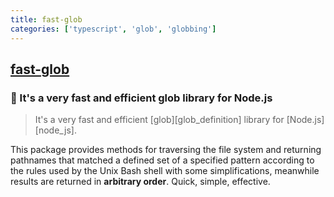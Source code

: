 ```yaml
---
title: fast-glob
categories: ['typescript', 'glob', 'globbing']
---
```

## [fast-glob](https://github.com/mrmlnc/fast-glob)

### :rocket: It's a very fast and efficient glob library for Node.js


> It's a very fast and efficient [glob][glob_definition] library for [Node.js][node_js].

This package provides methods for traversing the file system and returning pathnames that matched a defined set of a specified pattern according to the rules used by the Unix Bash shell with some simplifications, meanwhile results are returned in **arbitrary order**. Quick, simple, effective.
